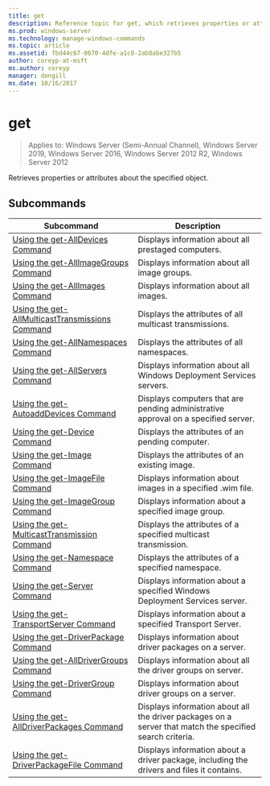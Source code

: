 ```yaml
---
title: get
description: Reference topic for get, which retrieves properties or attributes about the specified object. 
ms.prod: windows-server
ms.technology: manage-windows-commands
ms.topic: article
ms.assetid: fbd44c67-0670-4dfe-a1c0-2ab8abe327b5
author: coreyp-at-msft
ms.author: coreyp
manager: dongill
ms.date: 10/16/2017
---
```

# get

> Applies to: Windows Server (Semi-Annual Channel), Windows Server 2019, Windows Server 2016, Windows Server 2012 R2, Windows Server 2012

Retrieves properties or attributes about the specified object.

## Subcommands
|Subcommand|Description|
|-------|--------|
|[Using the get-AllDevices Command](using-the-get-alldevices-command.md)|Displays information about all prestaged computers.|
|[Using the get-AllImageGroups Command](using-the-get-allimagegroups-command.md)|Displays information about all image groups.|
|[Using the get-AllImages Command](using-the-get-allimages-command.md)|Displays information about all images.|
|[Using the get-AllMulticastTransmissions Command](using-the-get-allmulticasttransmissions-command.md)|Displays the attributes of all multicast transmissions.|
|[Using the get-AllNamespaces Command](using-the-get-allnamespaces-command.md)|Displays the attributes of all namespaces.|
|[Using the get-AllServers Command](using-the-get-allservers-command.md)|Displays information about all Windows Deployment Services servers.|
|[Using the get-AutoaddDevices Command](using-the-get-autoadddevices-command.md)|Displays computers that are pending administrative approval on a specified server.|
|[Using the get-Device Command](using-the-get-device-command.md)|Displays the attributes of an pending computer.|
|[Using the get-Image Command](using-the-get-image-command.md)|Displays the attributes of an existing image.|
|[Using the get-ImageFile Command](using-the-get-imagefile-command.md)|Displays information about images in a specified .wim file.|
|[Using the get-ImageGroup Command](using-the-get-imagegroup-command.md)|Displays information about a specified image group.|
|[Using the get-MulticastTransmission Command](using-the-get-multicasttransmission-command.md)|Displays the attributes of a specified multicast transmission.|
|[Using the get-Namespace Command](using-the-get-namespace-command.md)|Displays the attributes of a specified namespace.|
|[Using the get-Server Command](using-the-get-server-command.md)|Displays information about a specified Windows Deployment Services server.|
|[Using the get-TransportServer Command](using-the-get-transportserver-command.md)|Displays information about a specified Transport Server.|
|[Using the get-DriverPackage Command](using-the-get-driverpackage-command.md)|Displays information about driver packages on a server.|
|[Using the get-AllDriverGroups Command](using-the-get-alldrivergroups-command.md)|Displays information about all the driver groups on server.|
|[Using the get-DriverGroup Command](using-the-get-drivergroup-command.md)|Displays information about driver groups on a server.|
|[Using the get-AllDriverPackages Command](using-the-get-alldriverpackages-command.md)|Displays information about all the driver packages on a server that match the specified search criteria.|
|[Using the get-DriverPackageFile Command](using-the-get-driverpackagefile-command.md)|Displays information about a driver package, including the drivers and files it contains.|
